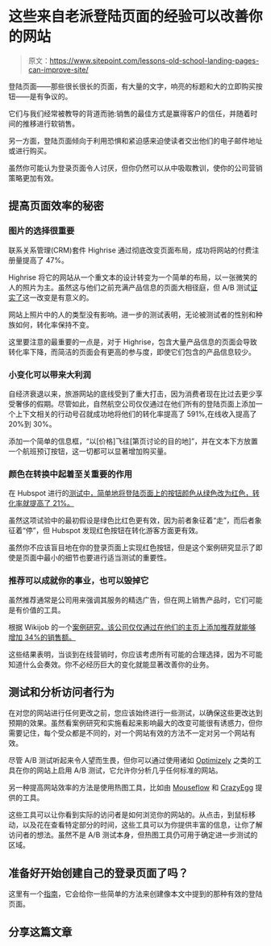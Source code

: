 # 这些来自老派登陆页面的经验可以改善你的网站

> 原文：<https://www.sitepoint.com/lessons-old-school-landing-pages-can-improve-site/>

登陆页面——那些很长很长的页面，有大量的文字，响亮的标题和大的立即购买按钮——是有争议的。

它们与我们经常被教导的背道而驰:销售的最佳方式是赢得客户的信任，并随着时间的推移进行软销售。

另一方面，登陆页面倾向于利用恐惧和紧迫感来迫使读者交出他们的电子邮件地址或进行购买。

虽然你可能认为登录页面令人讨厌，但你仍然可以从中吸取教训，使你的公司营销策略更加有效。

## 提高页面效率的秘密

### 图片的选择很重要

联系关系管理(CRM)套件 Highrise 通过彻底改变页面布局，成功将网站的付费注册量提高了 47%。

Highrise 将它的网站从一个重文本的设计转变为一个简单的布局，以一张微笑的人的照片为主。虽然这与他们之前充满产品信息的页面大相径庭，但 A/B 测试[证实了](https://signalvnoise.com/posts/2991-behind-the-scenes-ab-testing-part-3-final)这一改变是有意义的。

网站上照片中的人的类型没有影响。进一步的测试表明，无论被测试者的性别和种族如何，转化率保持不变。

这里要注意的最重要的一点是，对于 Highrise，包含大量产品信息的页面会导致转化率下降，而简洁的页面会有更高的参与度，即使它们包含的产品信息较少。

### 小变化可以带来大利润

自经济衰退以来，旅游网站的底线受到了重大打击，因为消费者现在比过去更少享受奢侈的假期。尽管如此，自然航空公司仅仅通过在他们所有的登陆页面上添加一个上下文相关的行动号召就成功地将他们的转化率提高了 591%,在线收入提高了 20%到 30%。

添加一个简单的信息框，“以[价格]飞往[第页讨论的目的地]”，并在文本下方放置一个航班预订按钮，这一切都可以显著增加购买量。

### 颜色在转换中起着至关重要的作用

在 Hubspot 进行的[测试中，简单地将登陆页面上的按钮颜色从绿色改为红色，转化率就提高了 21%。](https://vwo.com/blog/increase-conversions-pricing/)

虽然这项试验中的最初假设是绿色比红色更有效，因为前者象征着“走”，而后者象征着“停”，但 Hubspot 发现红色按钮在转化游客方面更有效。

虽然你不应该盲目地在你的登录页面上实现红色按钮，但是这个案例研究显示了即使是页面中最小的细节也要进行适当测试的重要性。

### 推荐可以成就你的事业，也可以毁掉它

虽然推荐通常是公司用来强调其服务的精选广告，但在网上销售产品时，它们可能是有价值的工具。

根据 Wikijob 的一个[案例研究，该公司仅仅通过在他们的主页上添加推荐就能够增加 34%的销售额。](https://vwo.com/blog/customer-testimonials-increase-sales/)

这些结果表明，当谈到在线营销时，你应该考虑所有可能的合理选择，因为不可能知道什么会奏效。你不必经历巨大的变化就能显著改善你的业务。

## 测试和分析访问者行为

在对您的网站进行任何更改之前，您应该始终进行一些测试，以确保这些更改达到预期的效果。虽然看案例研究和实施看起来影响最大的改变可能很有诱惑力，但你需要记住，每个受众都是不同的，对一个网站有效的方法不一定对另一个网站有效。

尽管 A/B 测试听起来令人望而生畏，但你可以通过使用诸如 [Optimizely](https://www.optimizely.com/) 之类的工具在你的网站上启用 A/B 测试，它允许你分析几乎任何标准的网站。

另一种提高网站效率的方法是使用热图工具，比如由 [Mouseflow](http://mouseflow.com/) 和 [CrazyEgg](http://www.crazyegg.com/) 提供的工具。

这些工具可以让你看到实际的访问者是如何浏览你的网站的。从点击，到鼠标移动，以及花在查看特定部分的时间，这些工具可以为你提供丰富的信息，让你了解访问者的想法。虽然不是 A/B 测试本身，但热图工具仍可用于确定进一步测试的区域。

## 准备好开始创建自己的登录页面了吗？

这里有一个[指南](https://www.sitepoint.com/7-steps-effective-landing-page/)，它会给你一些简单的方法来创建像本文中提到的那种有效的登陆页面。

## 分享这篇文章